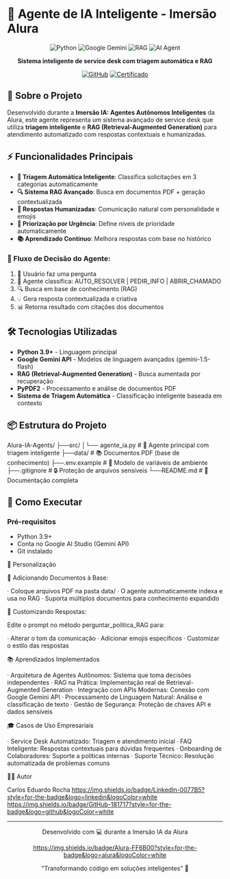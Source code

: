 # 🤖 Agente de IA Inteligente - Imersão Alura

<div align="center">

![Python](https://img.shields.io/badge/Python-3776AB?style=for-the-badge&logo=python&logoColor=white)
![Google Gemini](https://img.shields.io/badge/Google%20Gemini-4285F4?style=for-the-badge&logo=google&logoColor=white)
![RAG](https://img.shields.io/badge/RAG-Advanced-FF6B00?style=for-the-badge)
![AI Agent](https://img.shields.io/badge/AI%20Agent-Autonomous-00C853?style=for-the-badge)

**Sistema inteligente de service desk com triagem automática e RAG**

[![GitHub](https://img.shields.io/badge/👁️_Ver_Código-181717?style=for-the-badge&logo=github&logoColor=white)](src/agente_ia.py)
[![Certificado](https://img.shields.io/badge/📜_Certificado_Alura-FF6B00?style=for-the-badge)](https://cursos.alura.com.br/immersion/certificate/1c584cf8-80ac-46eb-81b6-7b8259235cb7)

</div>

## 🎯 Sobre o Projeto

Desenvolvido durante a **Imersão IA: Agentes Autônomos Inteligentes** da Alura, este agente representa um sistema avançado de service desk que utiliza **triagem inteligente** e **RAG (Retrieval-Augmented Generation)** para atendimento automatizado com respostas contextuais e humanizadas.

## ⚡ Funcionalidades Principais

- **🤖 Triagem Automática Inteligente**: Classifica solicitações em 3 categorias automaticamente
- **🔍 Sistema RAG Avançado**: Busca em documentos PDF + geração contextualizada
- **💬 Respostas Humanizadas**: Comunicação natural com personalidade e emojis
- **🚨 Priorização por Urgência**: Define níveis de prioridade automaticamente
- **📚 Aprendizado Contínuo**: Melhora respostas com base no histórico

### 🎪 Fluxo de Decisão do Agente:


1. 📝 Usuário faz uma pergunta
2. 🎯 Agente classifica: AUTO_RESOLVER | PEDIR_INFO | ABRIR_CHAMADO
3. 🔍 Busca em base de conhecimento (RAG)
4. 💡 Gera resposta contextualizada e criativa
5. 📊 Retorna resultado com citações dos documentos



## 🛠️ Tecnologias Utilizadas

- **Python 3.9+** - Linguagem principal
- **Google Gemini API** - Modelos de linguagem avançados (gemini-1.5-flash)
- **RAG (Retrieval-Augmented Generation)** - Busca aumentada por recuperação
- **PyPDF2** - Processamento e análise de documentos PDF
- **Sistema de Triagem Automática** - Classificação inteligente baseada em contexto

## 📦 Estrutura do Projeto



Alura-IA-Agents/
├──src/
│└── agente_ia.py          # 🧠 Agente principal com triagem inteligente
├──data/                     # 📚 Documentos PDF (base de conhecimento)
├──.env.example              # 🔧 Modelo de variáveis de ambiente
├──.gitignore               # 🔒 Proteção de arquivos sensíveis
└──README.md                # 📖 Documentação completa



## 🚀 Como Executar

### Pré-requisitos
- Python 3.9+
- Conta no Google AI Studio (Gemini API)
- Git instalado

🔧 Personalização

📝 Adicionando Documentos à Base:

· Coloque arquivos PDF na pasta data/
· O agente automaticamente indexa e usa no RAG
· Suporta múltiplos documentos para conhecimento expandido

🎨 Customizando Respostas:

Edite o prompt no método perguntar_politica_RAG para:

· Alterar o tom da comunicação
· Adicionar emojis específicos
· Customizar o estilo das respostas

📚 Aprendizados Implementados

· Arquitetura de Agentes Autônomos: Sistema que toma decisões independentes
· RAG na Prática: Implementação real de Retrieval-Augmented Generation
· Integração com APIs Modernas: Conexão com Google Gemini API
· Processamento de Linguagem Natural: Análise e classificação de texto
· Gestão de Segurança: Proteção de chaves API e dados sensíveis

🎓 Casos de Uso Empresariais

· Service Desk Automatizado: Triagem e atendimento inicial
· FAQ Inteligente: Respostas contextuais para dúvidas frequentes
· Onboarding de Colaboradores: Suporte a políticas internas
· Suporte Técnico: Resolução automatizada de problemas comuns

👨‍💻 Autor

Carlos Eduardo Rocha
https://img.shields.io/badge/LinkedIn-0077B5?style=for-the-badge&logo=linkedin&logoColor=white
https://img.shields.io/badge/GitHub-181717?style=for-the-badge&logo=github&logoColor=white

---

<div align="center">

Desenvolvido com 💻 durante a Imersão IA da Alura

https://img.shields.io/badge/Alura-FF6B00?style=for-the-badge&logo=alura&logoColor=white

"Transformando código em soluções inteligentes" 🚀

</div>
